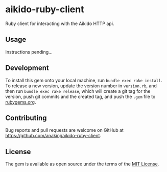# aikido-ruby-client

Ruby client for interacting with the Aikido HTTP api.

## Usage

Instructions pending...

## Development

To install this gem onto your local machine, run `bundle exec rake install`. To release a new version, update the version number in `version.rb`, and then run `bundle exec rake release`, which will create a git tag for the version, push git commits and the created tag, and push the `.gem` file to [rubygems.org](https://rubygems.org).

## Contributing

Bug reports and pull requests are welcome on GitHub at https://github.com/anakinj/aikido-ruby-client.

## License

The gem is available as open source under the terms of the [MIT License](https://opensource.org/licenses/MIT).
